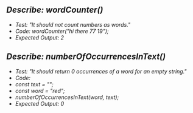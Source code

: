 ## _Describe: wordCounter()_

* _Test: "It should not count numbers as words."_
* _Code: wordCounter("hi there 77 19");_
* _Expected Output: 2_

## _Describe: numberOfOccurrencesInText()_

* _Test: "It should return 0 occurrences of a word for an empty string."_
* _Code:_
* _const text = "";_
* _const word = "red";_
* _numberOfOccurrencesInText(word, text);_
* _Expected Output: 0_